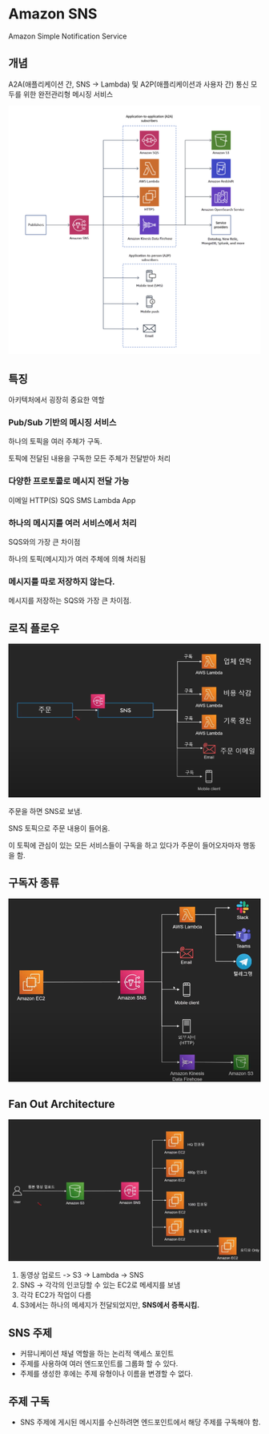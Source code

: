 # Amazon SNS

Amazon Simple Notification Service

## 개념

A2A(애플리케이션 간, SNS -> Lambda) 및 A2P(애플리케이션과 사용자 간) 통신 모두를 위한 완전관리형 메시징 서비스

![awssns](../../images/AWS/amazonsns.png)

## 특징

아키텍처에서 굉장히 중요한 역할

### Pub/Sub 기반의 메시징 서비스

하나의 토픽을 여러 주체가 구독.

토픽에 전달된 내용을 구독한 모든 주체가 전달받아 처리

### 다양한 프로토콜로 메시지 전달 가능

이메일
HTTP(S)
SQS
SMS
Lambda
App

### 하나의 메시지를 여러 서비스에서 처리

SQS와의 가장 큰 차이점

하나의 토픽(메시지)가 여러 주체에 의해 처리됨

### 메시지를 따로 저장하지 않는다.

메시지를 저장하는 SQS와 가장 큰 차이점.

## 로직 플로우

![sns](../../images/AWS/awssns.png)

주문을 하면 SNS로 보냄.

SNS 토픽으로 주문 내용이 들어옴.

이 토픽에 관심이 있는 모든 서비스들이 구독을 하고 있다가 주문이 들어오자마자 행동을 함.

## 구독자 종류

![snssub](../../images/AWS/snssub.png)

## Fan Out Architecture

![fanout](../../images/AWS/fanoutarch.png)

1. 동영상 업로드 -> S3 -> Lambda -> SNS
2. SNS -> 각각의 인코딩할 수 있는 EC2로 메세지를 보냄
3. 각각 EC2가 작업이 다름
4. S3에서는 하나의 메세지가 전달되었지만, **SNS에서 증폭시킴.**

## SNS 주제

- 커뮤니케이션 채널 역할을 하는 논리적 액세스 포인트
- 주제를 사용하여 여러 엔드포인트를 그룹화 할 수 있다.
- 주제를 생성한 후에는 주제 유형이나 이름을 변경할 수 없다.

## 주제 구독

- SNS 주제에 게시된 메시지를 수신하려면 엔드포인트에서 해당 주제를 구독해야 함.
